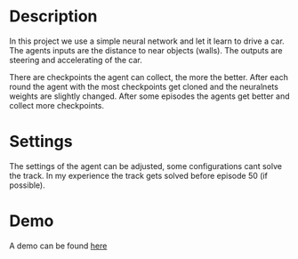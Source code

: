 # Description
In this project we use a simple neural network and let it learn to drive a car.
The agents inputs are the distance to near objects (walls).
The outputs are steering and accelerating of the car.

There are checkpoints the agent can collect, the more the better.
After each round the agent with the most checkpoints get cloned and the neuralnets weights are slightly changed.
After some episodes the agents get better and collect more checkpoints.

# Settings
The settings of the agent can be adjusted, some configurations cant solve the track.
In my experience the track gets solved before episode 50 (if possible).

# Demo
A demo can be found [here](https://js.project-zeta.org/ML-Driver)